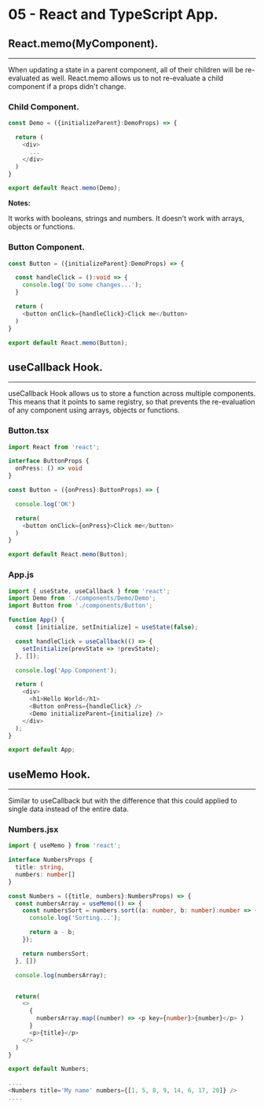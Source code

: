 # 05 - React and TypeScript App.

## React.memo(MyComponent).
****

When updating a state in a parent component, all of their children will be re-evaluated as well. React.memo allows us to not re-evaluate a child component if a props didn't change.

### Child Component.

```typescript
const Demo = ({initializeParent}:DemoProps) => {

  return (
    <div>
      ...
    </div>
  )
}

export default React.memo(Demo);
```

**Notes:**

It works with booleans, strings and numbers.
It doesn't work with arrays, objects or functions.

### Button Component.

```typescript
const Button = ({initializeParent}:DemoProps) => {

  const handleClick = ():void => {
    console.log('Do some changes...');
  }

  return (
    <button onClick={handleClick}>Click me</button>
  )
}

export default React.memo(Button);
```

## useCallback Hook.
****

useCallback Hook allows us to store a function across multiple components. This means that it points to same registry, so that prevents the re-evaluation of any component using arrays, objects or functions.

### Button.tsx

```typescript
import React from 'react';

interface ButtonProps {
  onPress: () => void
}

const Button = ({onPress}:ButtonProps) => {

  console.log('OK')

  return(
    <button onClick={onPress}>Click me</button>
  )
}

export default React.memo(Button);
```

### App.js

```typescript
import { useState, useCallback } from 'react';
import Demo from './components/Demo/Demo';
import Button from './components/Button';

function App() {
  const [initialize, setInitialize] = useState(false);

  const handleClick = useCallback(() => {
    setInitialize(prevState => !prevState);
  }, []);

  console.log('App Component');

  return (
    <div>
      <h1>Hello World</h1>
      <Button onPress={handleClick} />
      <Demo initializeParent={initialize} />
    </div>
  );
}

export default App;
```

## useMemo Hook.
****

Similar to useCallback but with the difference that this could applied to single data instead of the entire data.

### Numbers.jsx

```typescript
import { useMemo } from 'react';

interface NumbersProps {
  title: string,
  numbers: number[]
}

const Numbers = ({title, numbers}:NumbersProps) => {
  const numbersArray = useMemo(() => {
    const numbersSort = numbers.sort((a: number, b: number):number => {
      console.log('Sorting...');

      return a - b;
    });

    return numbersSort;
  }, [])

  console.log(numbersArray);


  return(
    <>
      {
        numbersArray.map((number) => <p key={number}>{number}</p> )
      }
      <p>{title}</p>
    </>
  )
}

export default Numbers;
```

```typescript
....
<Numbers title='My name' numbers={[1, 5, 8, 9, 14, 6, 17, 20]} />
....
```
